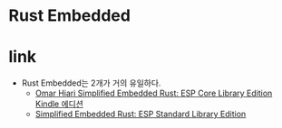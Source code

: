 # Rust Embedded

# link

- Rust Embedded는 2개가 거의 유일하다.
  - [Omar Hiari Simplified Embedded Rust: ESP Core Library Edition Kindle 에디션](https://www.amazon.com/dp/B0CW1L8BYS/ref=pe_47689220_607410480_TE_M1DP)
  - [Simplified Embedded Rust: ESP Standard Library Edition](https://www.amazon.com/dp/B0D1GQQ39Y/ref=pe_47689220_607410480_TE_M1DP)
